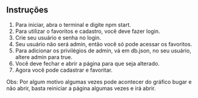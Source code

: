 ## Instruções ##

1) Para iniciar, abra o terminal e digite npm start.
2) Para utilizar o favoritos e cadastro, você deve fazer login.
3) Crie seu usuário e senha no login.
4) Seu usuário não será admin, então você só pode acessar os favoritos.
5) Para adicionar os privilégios de admin, vá em db.json, no seu usuário, altere admin para true.
6) Você deve fechar e abrir a página para que seja alterado.
7) Agora você pode cadastrar e favoritar.

Obs: Por algum motivo algumas vezes pode acontecer do gráfico bugar e não abrir, basta reiniciar a página algumas vezes e irá abrir.
